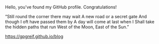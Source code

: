 Hello, you've found my GitHub profile. Congratulations!

“Still round the corner there may wait
A new road or a secret gate
And though I oft have passed them by
A day will come at last when I
Shall take the hidden paths that run
West of the Moon, East of the Sun.”

https://gpgreif.github.io/blog

<!---
gpgreif/gpgreif is a ✨ special ✨ repository because its `README.md` (this file) appears on your GitHub profile.
You can click the Preview link to take a look at your changes.
--->
